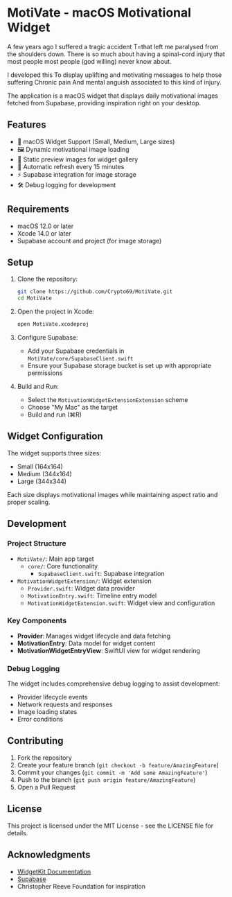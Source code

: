 # MotiVate - macOS Motivational Widget

A few years ago I suffered a tragic accident T=that left me paralysed from the shoulders down. There is so much about having a spinal-cord injury that most people most people (god willing) never know about.

I developed this To display uplifting and motivating messages to help those suffering Chronic pain And mental anguish associated to this kind of injury.

The application is a macOS widget that displays daily motivational images fetched from Supabase, providing inspiration right on your desktop.

## Features

- 📱 macOS Widget Support (Small, Medium, Large sizes)
- 🖼️ Dynamic motivational image loading
- 🎨 Static preview images for widget gallery
- 🔄 Automatic refresh every 15 minutes
- ⚡ Supabase integration for image storage
- 🛠️ Debug logging for development

## Requirements

- macOS 12.0 or later
- Xcode 14.0 or later
- Supabase account and project (for image storage)

## Setup

1. Clone the repository:
   ```bash
   git clone https://github.com/Crypto69/MotiVate.git
   cd MotiVate
   ```

2. Open the project in Xcode:
   ```bash
   open MotiVate.xcodeproj
   ```

3. Configure Supabase:
   - Add your Supabase credentials in `MotiVate/core/SupabaseClient.swift`
   - Ensure your Supabase storage bucket is set up with appropriate permissions

4. Build and Run:
   - Select the `MotivationWidgetExtensionExtension` scheme
   - Choose "My Mac" as the target
   - Build and run (⌘R)

## Widget Configuration

The widget supports three sizes:
- Small (164x164)
- Medium (344x164)
- Large (344x344)

Each size displays motivational images while maintaining aspect ratio and proper scaling.

## Development

### Project Structure

- `MotiVate/`: Main app target
  - `core/`: Core functionality
    - `SupabaseClient.swift`: Supabase integration
- `MotivationWidgetExtension/`: Widget extension
  - `Provider.swift`: Widget data provider
  - `MotivationEntry.swift`: Timeline entry model
  - `MotivationWidgetExtension.swift`: Widget view and configuration

### Key Components

- **Provider**: Manages widget lifecycle and data fetching
- **MotivationEntry**: Data model for widget content
- **MotivationWidgetEntryView**: SwiftUI view for widget rendering

### Debug Logging

The widget includes comprehensive debug logging to assist development:
- Provider lifecycle events
- Network requests and responses
- Image loading states
- Error conditions

## Contributing

1. Fork the repository
2. Create your feature branch (`git checkout -b feature/AmazingFeature`)
3. Commit your changes (`git commit -m 'Add some AmazingFeature'`)
4. Push to the branch (`git push origin feature/AmazingFeature`)
5. Open a Pull Request

## License

This project is licensed under the MIT License - see the LICENSE file for details.

## Acknowledgments

- [WidgetKit Documentation](https://developer.apple.com/documentation/widgetkit)
- [Supabase](https://supabase.io/)
- Christopher Reeve Foundation for inspiration